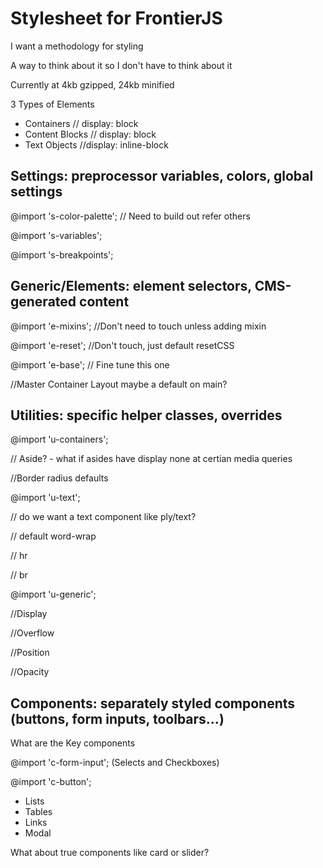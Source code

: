 # Stylesheet for FrontierJS

I want a methodology for styling

A way to think about it so I don't have to think about it

Currently at 4kb gzipped, 24kb minified

3 Types of Elements

- Containers // display: block
- Content Blocks // display: block
- Text Objects //display: inline-block

## Settings: preprocessor variables, colors, global settings

@import 's-color-palette'; // Need to build out refer others

@import 's-variables';

@import 's-breakpoints';

## Generic/Elements: element selectors, CMS-generated content

@import 'e-mixins'; //Don't need to touch unless adding mixin

@import 'e-reset'; //Don't touch, just default resetCSS

@import 'e-base'; // Fine tune this one

//Master Container Layout
maybe a default on main?

## Utilities: specific helper classes, overrides

@import 'u-containers';

// Aside? - what if asides have display none at certian media queries

//Border radius defaults

@import 'u-text';

// do we want a text component like ply/text?

// default word-wrap

// hr

// br

@import 'u-generic';

//Display

//Overflow

//Position

//Opacity

## Components: separately styled components (buttons, form inputs, toolbars...)

What are the Key components

@import 'c-form-input'; (Selects and Checkboxes)

@import 'c-button';

- Lists
- Tables
- Links
- Modal

What about true components like card or slider?
